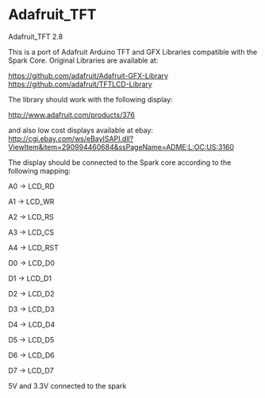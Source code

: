 Adafruit_TFT
============

Adafruit_TFT 2.8 

This is a port of Adafruit Arduino TFT and GFX Libraries compatible with the Spark Core.
Original Libraries are available at:

https://github.com/adafruit/Adafruit-GFX-Library
https://github.com/adafruit/TFTLCD-Library

The library should work with the following display:

http://www.adafruit.com/products/376

and also low cost displays available at ebay:
http://cgi.ebay.com/ws/eBayISAPI.dll?ViewItem&item=290994460684&ssPageName=ADME:L:OC:US:3160

The display should be connected to the Spark core according to the following mapping:

A0 -> LCD_RD

A1 -> LCD_WR

A2 -> LCD_RS

A3 -> LCD_CS

A4 -> LCD_RST

D0 -> LCD_D0

D1 -> LCD_D1

D2 -> LCD_D2

D3 -> LCD_D3

D4 -> LCD_D4

D5 -> LCD_D5

D6 -> LCD_D6

D7 -> LCD_D7

5V and 3.3V connected to the spark
